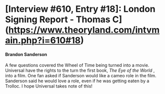 # [Interview #610, Entry #18]: London Signing Report - Thomas C](https://www.theoryland.com/intvmain.php?i=610#18)

#### Brandon Sanderson

A few questions covered the Wheel of Time being turned into a movie. Universal have the rights to the turn the first book,
*The Eye of the World*
, into a film. One fan asked if Sanderson would like a cameo role in the film. Sanderson said he would love a role, even if he was getting eaten by a Trolloc. I hope Universal takes note of this!

